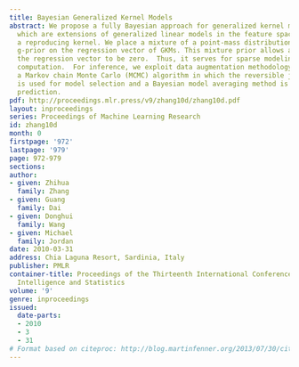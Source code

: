 ```yaml
---
title: Bayesian Generalized Kernel Models
abstract: We propose a fully Bayesian approach for generalized kernel models (GKMs),
  which are extensions of generalized linear models in the feature space induced by
  a reproducing kernel. We place a mixture of a point-mass distribution and Silverman’s
  g-prior on the regression vector of GKMs. This mixture prior allows a fraction of
  the regression vector to be zero.  Thus, it serves for sparse modeling and Bayesian
  computation.  For inference, we exploit data augmentation methodology to develop
  a Markov chain Monte Carlo (MCMC) algorithm in which the reversible jump method
  is used for model selection and a Bayesian model averaging method is used for posterior
  prediction.
pdf: http://proceedings.mlr.press/v9/zhang10d/zhang10d.pdf
layout: inproceedings
series: Proceedings of Machine Learning Research
id: zhang10d
month: 0
firstpage: '972'
lastpage: '979'
page: 972-979
sections: 
author:
- given: Zhihua
  family: Zhang
- given: Guang
  family: Dai
- given: Donghui
  family: Wang
- given: Michael
  family: Jordan
date: 2010-03-31
address: Chia Laguna Resort, Sardinia, Italy
publisher: PMLR
container-title: Proceedings of the Thirteenth International Conference on Artificial
  Intelligence and Statistics
volume: '9'
genre: inproceedings
issued:
  date-parts:
  - 2010
  - 3
  - 31
# Format based on citeproc: http://blog.martinfenner.org/2013/07/30/citeproc-yaml-for-bibliographies/
---
```

